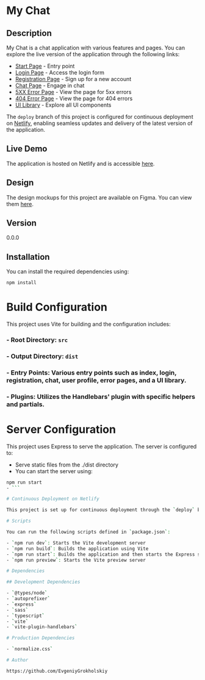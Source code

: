 # My Chat

## Description

My Chat is a chat application with various features and pages. You can explore the live version of the application through the following links:

- [Start Page](https://unique-sprite-357797.netlify.app/) - Entry point
- [Login Page](https://unique-sprite-357797.netlify.app/pages/login/login) - Access the login form
- [Registration Page](https://unique-sprite-357797.netlify.app/pages/registration/registration) - Sign up for a new account
- [Chat Page](https://unique-sprite-357797.netlify.app/pages/chat/chat) - Engage in chat
- [5XX Error Page](https://unique-sprite-357797.netlify.app/pages/5xx/5xx) - View the page for 5xx errors
- [404 Error Page](https://unique-sprite-357797.netlify.app/pages/404/404) - View the page for 404 errors
- [UI Library](https://unique-sprite-357797.netlify.app/pages/uilib/uilib) - Explore all UI components

The `deploy` branch of this project is configured for continuous deployment on [Netlify](https://www.netlify.com), enabling seamless updates and delivery of the latest version of the application.

## Live Demo

The application is hosted on Netlify and is accessible [here](https://unique-sprite-357797.netlify.app/).

## Design

The design mockups for this project are available on Figma. You can view them [here](https://www.figma.com/file/HXZ2xzTHtiTplJZF9RQbGu/Chat_external_link-(Copy)?type=design&node-id=0%3A1&mode=design&t=8AW5ByDVISVcHlg2-1).


## Version

0.0.0

## Installation

You can install the required dependencies using:

```bash
npm install
```

# Build Configuration

This project uses Vite for building and the configuration includes:

### - Root Directory: `src`
### - Output Directory: `dist`
### - Entry Points: Various entry points such as index, login, registration, chat, user profile, error pages, and a UI library.
### - Plugins: Utilizes the Handlebars' plugin with specific helpers and partials.

# Server Configuration

This project uses Express to serve the application. The server is configured to:

- Serve static files from the ./dist directory
- You can start the server using:
```bash
npm run start
- ```

# Continuous Deployment on Netlify

This project is set up for continuous deployment through the `deploy` branch on Netlify. Any changes pushed to this branch will be automatically built and deployed to the live site.

# Scripts

You can run the following scripts defined in `package.json`:

- `npm run dev`: Starts the Vite development server
- `npm run build`: Builds the application using Vite
- `npm run start`: Builds the application and then starts the Express server
- `npm run preview`: Starts the Vite preview server

# Dependencies

## Development Dependencies

- `@types/node`
- `autoprefixer`
- `express`
- `sass`
- `typescript`
- `vite`
- `vite-plugin-handlebars`

# Production Dependencies

- `normalize.css`

# Author

https://github.com/EvgeniyGrokholskiy